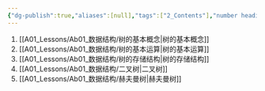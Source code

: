 ```yaml
---
{"dg-publish":true,"aliases":[null],"tags":["2_Contents"],"number headings":"auto, first-level 1, max 6, A.1.","Created-Date":"2024-01-04 15:00:15","Modified-Date":"2024-04-18 11:53:24","permalink":"/A01_Lessons/Ab01_数据结构/树/","dgPassFrontmatter":true}
---
```




1. [[A01_Lessons/Ab01_数据结构/树的基本概念\|树的基本概念]]
2. [[A01_Lessons/Ab01_数据结构/树的基本运算\|树的基本运算]]
3. [[A01_Lessons/Ab01_数据结构/树的存储结构\|树的存储结构]]
4. [[A01_Lessons/Ab01_数据结构/二叉树\|二叉树]]
5. [[A01_Lessons/Ab01_数据结构/赫夫曼树\|赫夫曼树]]

